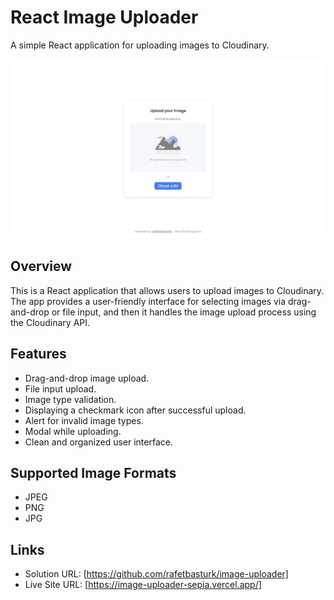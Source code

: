 # React Image Uploader

A simple React application for uploading images to Cloudinary.

![Screenshot](./public/Screenshot.png)

## Overview

This is a React application that allows users to upload images to Cloudinary. The app provides a user-friendly interface for selecting images via drag-and-drop or file input, and then it handles the image upload process using the Cloudinary API.

## Features

- Drag-and-drop image upload.
- File input upload.
- Image type validation.
- Displaying a checkmark icon after successful upload.
- Alert for invalid image types.
- Modal while uploading.
- Clean and organized user interface.

## Supported Image Formats

- JPEG
- PNG
- JPG

## Links

- Solution URL: [https://github.com/rafetbasturk/image-uploader]
- Live Site URL: [https://image-uploader-sepia.vercel.app/]